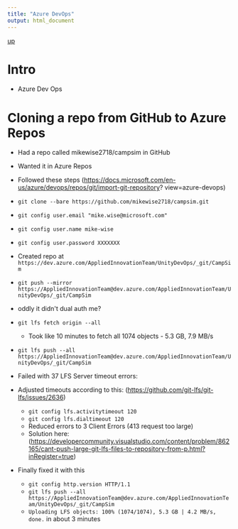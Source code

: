 ```yaml
---
title: "Azure DevOps"
output: html_document
---
```

[up](https://mikewise2718.github.io/markdowndocs/)

# Intro
- Azure Dev Ops


# Cloning a repo from GitHub to Azure Repos
- Had a repo called mikewise2718/campsim in GitHub
- Wanted it in Azure Repos
- Followed these steps (https://docs.microsoft.com/en-us/azure/devops/repos/git/import-git-repository?
view=azure-devops)
- `git clone --bare https://github.com/mikewise2718/campsim.git`
- `git config user.email "mike.wise@microsoft.com"`
- `git config user.name mike-wise`
- `git config user.password XXXXXXX`
-  Created repo at `https://dev.azure.com/AppliedInnovationTeam/UnityDevOps/_git/CampSim`
-  `git push --mirror https://AppliedInnovationTeam@dev.azure.com/AppliedInnovationTeam/UnityDevOps/_git/CampSim`
-    oddly it didn't dual auth me?
- `git lfs fetch origin --all`
   - Took like 10 minutes to fetch all 1074 objects - 5.3 GB, 7.9 MB/s
- `git lfs push --all https://AppliedInnovationTeam@dev.azure.com/AppliedInnovationTeam/UnityDevOps/_git/CampSim`
- Failed with 37 LFS Server timeout errors:


- Adjusted timeouts according to this: (https://github.com/git-lfs/git-lfs/issues/2636)
  - `git config lfs.activitytimeout 120`
  - `git config lfs.dialtimeout 120`
  - Reduced errors to 3 Client Errors (413 request too large)
  - Solution here: (https://developercommunity.visualstudio.com/content/problem/862165/cant-push-large-git-lfs-files-to-repository-from-p.html?inRegister=true)
 
- Finally fixed it with this
  - `git config http.version HTTP/1.1`
  - `git lfs push --all https://AppliedInnovationTeam@dev.azure.com/AppliedInnovationTeam/UnityDevOps/_git/CampSim`
  - `Uploading LFS objects: 100% (1074/1074), 5.3 GB | 4.2 MB/s, done.` in about 3 minutes
   